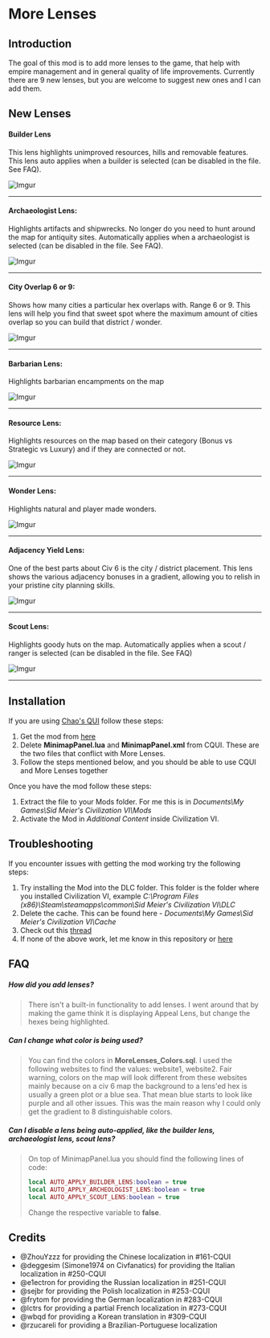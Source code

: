 # More Lenses

## Introduction
The goal of this mod is to add more lenses to the game, that help with empire management and in general quality of life improvements. Currently there are 9 new lenses, but you are welcome to suggest new ones and I can add them.

## New Lenses

#### Builder Lens
This lens highlights unimproved resources, hills and removable features. This lens auto applies when a builder is selected (can be disabled in the file. See FAQ).

![Imgur](http://i.imgur.com/6ayAc9V.jpg)
___
#### Archaeologist Lens:
Highlights artifacts and shipwrecks. No longer do you need to hunt around the map for antiquity sites. Automatically applies when a archaeologist is selected (can be disabled in the file. See FAQ).

![Imgur](http://i.imgur.com/Fe0UYRF.jpg)
___
#### City Overlap 6 or 9:
Shows how many cities a particular hex overlaps with. Range 6 or 9. This lens will help you find that sweet spot where the maximum amount of cities overlap so you can build that district / wonder.

![Imgur](http://i.imgur.com/TnLHfG3.jpg)
___
#### Barbarian Lens:
Highlights barbarian encampments on the map

![Imgur](http://i.imgur.com/V0GXjP2.jpg)
___
#### Resource Lens:
Highlights resources on the map based on their category (Bonus vs Strategic vs Luxury) and if they are connected or not.

![Imgur](http://i.imgur.com/VO36PR1.jpg)
___
#### Wonder Lens:
Highlights natural and player made wonders.

![Imgur](http://i.imgur.com/FvMyNAH.jpg)
___
#### Adjacency Yield Lens:
One of the best parts about Civ 6 is the city / district placement. This lens shows the various adjacency bonuses in a gradient, allowing you to relish in your pristine city planning skills.

![Imgur](http://i.imgur.com/myYKklk.jpg)
___
#### Scout Lens:
Highlights goody huts on the map. Automatically applies when a scout / ranger is selected (can be disabled in the file. See FAQ)

![Imgur](http://i.imgur.com/TnnErfb.jpg)
___

## Installation
If you are using [Chao's QUI](https://github.com/chaorace/cqui) follow these steps:

1. Get the mod from [here](https://www.dropbox.com/s/sd48t2g0j0g2b33/More%20Lenses%20-%20CQUI.zip?dl=0)
2. Delete **MinimapPanel.lua** and **MinimapPanel.xml** from CQUI. These are the two files that conflict with More Lenses.
3. Follow the steps mentioned below, and you should be able to use CQUI and More Lenses together

Once you have the mod follow these steps:

1. Extract the file to your Mods folder. For me this is in *Documents\My Games\Sid Meier's Civilization VI\Mods*
2. Activate the Mod in *Additional Content* inside Civilization VI.

## Troubleshooting
If you encounter issues with getting the mod working try the following steps:

1. Try installing the Mod into the DLC folder. This folder is the folder where you installed Civilization VI, example *C:\Program Files (x86)\Steam\steamapps\common\Sid Meier's Civilization VI\DLC*
2. Delete the cache. This can be found here - *Documents\My Games\Sid Meier's Civilization VI\Cache*
3. Check out this [thread](https://forums.civfanatics.com/threads/mods-not-working-at-all-help.606288/)
4. If none of the above work, let me know in this repository or [here](https://forums.civfanatics.com/threads/more-lenses.606150/)

## FAQ
##### How did you add lenses?
> There isn't a built-in functionality to add lenses. I went around that by making the game think it is displaying Appeal Lens, but change the hexes being highlighted.

##### Can I change what color is being used?
>You can find the colors in **MoreLenses_Colors.sql**. I used the following websites to find the values: website1, website2. Fair warning, colors on the map will look different from these websites mainly because on a civ 6 map the background to a lens'ed hex is usually a green plot or a blue sea. That mean blue starts to look like purple and all other issues. This was the main reason why I could only get the gradient to 8 distinguishable colors.

##### Can I disable a lens being auto-applied, like the builder lens, archaeologist lens, scout lens?
>On top of MinimapPanel.lua you should find the following lines of code:
> ```lua
> local AUTO_APPLY_BUILDER_LENS:boolean = true
> local AUTO_APPLY_ARCHEOLOGIST_LENS:boolean = true
> local AUTO_APPLY_SCOUT_LENS:boolean = true
> ```
>
>Change the respective variable to **false**.

## Credits

* @ZhouYzzz for providing the Chinese localization in #161-CQUI
* @deggesim (Simone1974 on Civfanatics) for providing the Italian localization in #250-CQUI
* @e1ectron for providing the Russian localization in #251-CQUI
* @sejbr for providing the Polish localization in #253-CQUI
* @frytom for providing the German localization in #283-CQUI
* @lctrs for providing a partial French localization in #273-CQUI
* @wbqd for providing a Korean translation in #309-CQUI
* @rzucareli for providing a Brazilian-Portuguese localization
